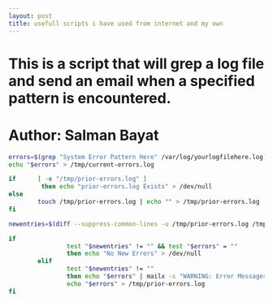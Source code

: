 ```yaml
---
layout: post
title: usefull scripts i have used from internet and my own
---
```



# This is a script that will grep a log file and send an email when a specified pattern is encountered.
# Author: Salman Bayat

```bash
errors=$(grep "System Error Pattern Here" /var/log/yourlogfilehere.log)
echo "$errors" > /tmp/current-errors.log

if      [ -e "/tmp/prior-errors.log" ]
         then echo "prior-errors.log Exists" > /dev/null
else
        touch /tmp/prior-errors.log | echo "" > /tmp/prior-errors.log
fi

newentries=$(diff --suppress-common-lines -u /tmp/prior-errors.log /tmp/current-errors.log | grep '\+[0-9]')

if
                test "$newentries" != "" && test "$errors" = ""
                then echo "No New Errors" > /dev/null
        elif
                test "$newentries" != ""
                then echo "$errors" | mailx -s "WARNING: Error Messages Detected" noc@yourcompanyhere.com
                echo "$errors" > /tmp/prior-errors.log
fi
```
